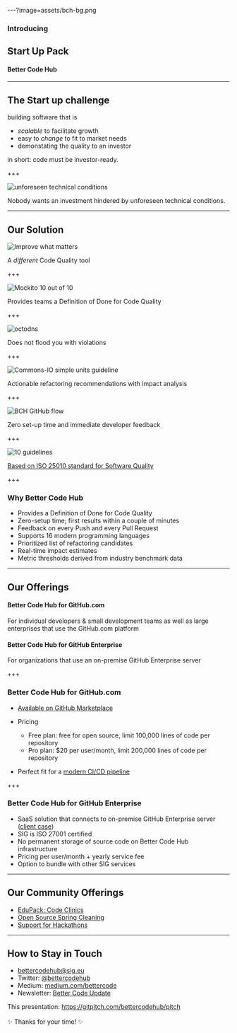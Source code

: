 ---?image=assets/bch-bg.png

### Introducing
## Start Up Pack
#### Better Code Hub

---

## The Start up challenge

building software that is 

- *scalable* to facilitate growth
- easy to *change* to fit to market needs 
- demonstating the quality to an investor

in short: code must be <span class="primary">investor-ready</span>.

+++

![unforeseen technical conditions](assets/car-wheels.jpg)

Nobody wants an investment hindered by unforeseen technical conditions. 


---
<!-- 
.reveal section img {
  border: 0;
  box-shadow: none;
} 
-->  

## Our Solution

![Improve what matters](assets/bch-improve-what-matters.jpg)

A *different* Code Quality tool

+++

![Mockito 10 out of 10](assets/mockito-10-out-of-10.png)

Provides teams a Definition of Done for Code Quality 

+++

![octodns](assets/octodns.jpg)

Does not flood you with violations

+++

![Commons-IO simple units guideline](assets/commons-io-simple-units-guideline.png)

Actionable refactoring recommendations with impact analysis

+++

![BCH GitHub flow](assets/bch-github-flow.png)

Zero set-up time and immediate developer feedback

+++

![10 guidelines](assets/10-guidelines.jpg)

[Based on ISO 25010 standard for Software Quality](https://shop.oreilly.com/product/0636920049159.do)

+++

### Why Better Code Hub

- Provides a Definition of Done for Code Quality 
- Zero-setup time; first results within a couple of minutes
- Feedback on every Push and every Pull Request
- Supports 16 modern programming languages
- Prioritized list of refactoring candidates
- Real-time impact estimates
- Metric thresholds derived from industry benchmark data

---

## Our Offerings

#### Better Code Hub for <span class="primary">GitHub.com</span>

For individual developers & small development teams as well as large
enterprises that use the GitHub.com platform

#### Better Code Hub for <span class="primary">GitHub Enterprise</span>

For organizations that use an on-premise GitHub Enterprise server

+++

### Better Code Hub for GitHub.com


- [Available on GitHub Marketplace](https://github.com/marketplace/better-code-hub)

- Pricing
  - Free plan: free for open source, limit 100,000 lines of code per repository
  - Pro plan: $20 per user/month, limit 200,000 lines of code per repository
- Perfect fit for a [modern CI/CD pipeline](https://medium.com/bettercode/how-to-build-a-modern-ci-cd-pipeline-5faa01891a5b)

+++

### Better Code Hub for GitHub Enterprise

- SaaS solution that connects to on-premise GitHub Enterprise server ([client case](https://www.exact.com/global/newsroom/inside-exact/573-code-quality-is-key-to-a-successful-company)) 
- SIG is ISO 27001 certified
- No permanent storage of source code on Better Code Hub infrastructure
- Pricing per user/month + yearly service fee
- Option to bundle with other SIG services

---

## Our Community Offerings

- [EduPack: Code Clinics](https://education.github.community/t/a-proposed-add-on-for-code-quality-in-software-engineering-courses-using-github/9067) 
- [Open Source Spring Cleaning](https://opensourcespringcleaning.github.io/)
- [Support for Hackathons](https://dev.to/jstvssr/how-a-hackathon-appreciates-quality-code)

---

## How to Stay in Touch

- <bettercodehub@sig.eu>
- Twitter: [@bettercodehub](https://twitter.com/bettercodehub)
- Medium: [medium.com/bettercode](https://medium.com/bettercode)
- Newsletter: [Better Code Update](http://us14.campaign-archive1.com/home/?u=104bf91e618a0b2a854bdea20&id=97fcbfb998)

This presentation: <https://gitpitch.com/bettercodehub/pitch><br/><br/>
✨ Thanks for your time! ✨
